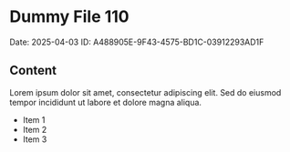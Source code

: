 # Dummy File 110

Date: 2025-04-03
ID: A488905E-9F43-4575-BD1C-03912293AD1F

## Content

Lorem ipsum dolor sit amet, consectetur adipiscing elit.
Sed do eiusmod tempor incididunt ut labore et dolore magna aliqua.

* Item 1
* Item 2
* Item 3
